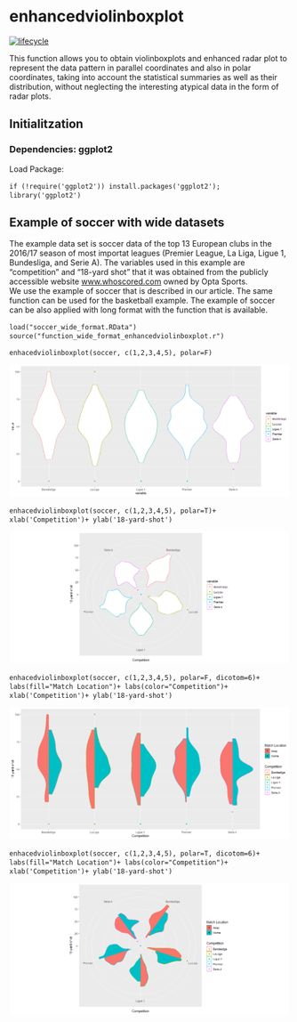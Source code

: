 <!-- README.md is generated from README.Rmd. Please edit that file -->

# enhancedviolinboxplot

[![lifecycle](https://img.shields.io/badge/lifecycle-experimental-orange.svg)](https://www.tidyverse.org/lifecycle/#experimental)

This function allows you to obtain violinboxplots and enhanced radar plot to represent the data pattern in parallel coordinates and also in polar coordinates, taking into account the statistical summaries as well as their distribution, without neglecting the interesting atypical data in the form of radar plots.

## Initialitzation

### Dependencies: ggplot2

Load Package: 

```{r}
if (!require('ggplot2')) install.packages('ggplot2'); library('ggplot2')
```

## Example of soccer with wide datasets

The example data set is soccer data of the top 13 European clubs in the 2016/17 season of most importat leagues (Premier League, La Liga, Ligue 1, Bundesliga, and Serie A). The variables used in this example are “competition” and “18-yard shot” that it was obtained from the publicly accessible website www.whoscored.com owned by Opta Sports.  
We use the example of soccer that is described in our article. The same function can be used for the basketball example. The example of soccer can be also applied with long format with the function that is available.

```{r}
load("soccer_wide_format.RData")
source("function_wide_format_enhancedviolinboxplot.r")
```

```{r}
enhacedviolinboxplot(soccer, c(1,2,3,4,5), polar=F)
```
![](Figures_example/example_Fig1.png)<!-- -->

```{r}
enhacedviolinboxplot(soccer, c(1,2,3,4,5), polar=T)+ xlab('Competition')+ ylab('18-yard-shot')
```
![](Figures_example/example_Fig2.png)<!-- -->

```{r}
enhacedviolinboxplot(soccer, c(1,2,3,4,5), polar=F, dicotom=6)+ labs(fill="Match Location")+ labs(color="Competition")+ xlab('Competition')+ ylab('18-yard-shot')
```
![](Figures_example/example_Fig3.png)<!-- -->

```{r}
enhacedviolinboxplot(soccer, c(1,2,3,4,5), polar=T, dicotom=6)+ labs(fill="Match Location")+ labs(color="Competition")+ xlab('Competition')+ ylab('18-yard-shot')
```
![](Figures_example/example_Fig4.png)<!-- -->





